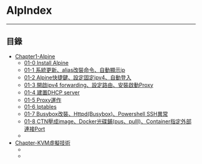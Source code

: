 # AlpIndex

* * *
## 目錄

-   [Chapter1-Alpine]()
    -   [01-0 Install Alpine](https://github.com/CDS-ZUKYUN/OS_Alpine/blob/main/Book/1-0%20Install%20Alpine.md)
    -   [01-1 系統更新、alias改裝命令、自動顯示ip](https://github.com/CDS-ZUKYUN/OS_Alpine/blob/main/Book/1-1-%E6%9B%B4%E6%96%B0%E3%80%81%E6%94%B9%E8%A3%9D%E5%91%BD%E4%BB%A4%E3%80%81%E8%87%AA%E5%8B%95%E9%A1%AF%E7%A4%BAip%E3%80%81%E7%AE%A1%E7%90%86%E8%80%85%E5%B8%B3%E8%99%9F.md)
    -   [01-2 Alpine快捷鍵、設定固定ipv4、自動登入](https://github.com/CDS-ZUKYUN/OS_Alpine/blob/main/Book/1-2-%E5%BF%AB%E6%8D%B7%E9%8D%B5%E3%80%81%E8%A8%AD%E5%AE%9A%E5%9B%BA%E5%AE%9Aipv4%E3%80%81%E8%87%AA%E5%8B%95%E7%99%BB%E5%85%A5.md)
    -   [01-3 開啟ipv4 forwarding、設定路由、安裝啟動Proxy](https://github.com/CDS-ZUKYUN/OS_Alpine/blob/main/Book/1-3%20%E9%96%8B%E5%95%9Fipv4%20forwarding%E3%80%81%E5%A2%9E%E5%8A%A0%E8%B7%AF%E7%94%B1%E3%80%81%E5%AE%89%E8%A3%9D%E5%95%9F%E5%8B%95Proxy.md)
    -   [01-4 建置DHCP server](https://github.com/CDS-ZUKYUN/OS_Alpine/blob/main/Book/1-4%20%E5%BB%BA%E7%BD%AEDHCP%20server.md)
    -   [01-5 Proxy運作](https://github.com/CDS-ZUKYUN/OS_Alpine/blob/main/Book/1-5%20Proxy%20Alpine.md)
    -   [01-6 Iptables](https://github.com/CDS-ZUKYUN/OS_Alpine/blob/main/Book/1-6%20Iptables%20Alpine.md)
    -   [01-7 Busybox改裝、Httpd(Busybox)、Powershell SSH異常](https://github.com/CDS-ZUKYUN/OS_Alpine/blob/main/Book/1-7%20Busybox%E6%94%B9%E8%A3%9D%E3%80%81Httpd(Busybox)%E3%80%81Powershell%20SSH%E7%95%B0%E5%B8%B8.md)
    -   [01-8 CTN壓成image、Docker光碟鋪(pus、pulll)、Container指定外部連接Port](https://github.com/CDS-ZUKYUN/OS_Alpine/blob/main/Book/1-8%20CTN%E5%A3%93%E6%88%90image%E3%80%81Docker%E5%85%89%E7%A2%9F%E9%8B%AA(pus%E3%80%81pulll)%E3%80%81Container%E6%8C%87%E5%AE%9A%E5%A4%96%E9%83%A8%E9%80%A3%E6%8E%A5Port.md)
    -   [](#uselogin)
-   [Chapter-KVM虛擬技術]()
    -   [](#uselogin)
    -   [](#uselogin)

